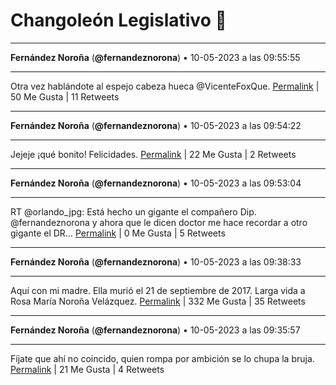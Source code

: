 # Changoleón Legislativo 🙈
*****
**Fernández Noroña** (**@fernandeznorona**) • 10-05-2023 a las 09:55:55
*****
Otra vez hablándote al espejo cabeza hueca @VicenteFoxQue.
[Permalink](https://twitter.com/fernandeznorona/status/1656357414227017734) | 50 Me Gusta | 11 Retweets
*****
**Fernández Noroña** (**@fernandeznorona**) • 10-05-2023 a las 09:54:22
*****
Jejeje ¡qué bonito! Felicidades.
[Permalink](https://twitter.com/fernandeznorona/status/1656357021531230209) | 22 Me Gusta | 2 Retweets
*****
**Fernández Noroña** (**@fernandeznorona**) • 10-05-2023 a las 09:53:04
*****
RT @orlando_jpg: Está hecho un gigante el compañero Dip. @fernandeznorona y ahora que le dicen doctor me hace recordar a otro gigante el DR…
[Permalink](https://twitter.com/fernandeznorona/status/1656356697005338625) | 0 Me Gusta | 5 Retweets
*****
**Fernández Noroña** (**@fernandeznorona**) • 10-05-2023 a las 09:38:33
*****
Aquí con mi madre. Ella murió el 21 de septiembre de 2017. Larga vida a Rosa María Noroña Velázquez.
[Permalink](https://twitter.com/fernandeznorona/status/1656353040805548033) | 332 Me Gusta | 35 Retweets
*****
**Fernández Noroña** (**@fernandeznorona**) • 10-05-2023 a las 09:35:57
*****
Fíjate que ahí no coincido, quien rompa por ambición se lo chupa la bruja.
[Permalink](https://twitter.com/fernandeznorona/status/1656352389279121410) | 21 Me Gusta | 4 Retweets